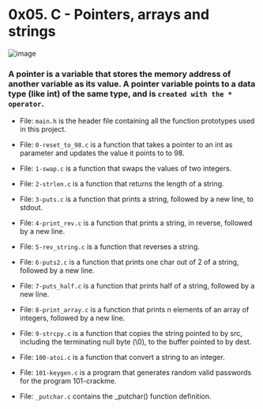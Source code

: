 # 0x05. C - Pointers, arrays and strings
![image](https://user-images.githubusercontent.com/105258746/190977571-d5135d31-02a5-4ff3-88de-d9062d6cfe13.png)

### A pointer is a variable that stores the memory address of another variable as its value. A pointer variable points to a data type (like int) of the same type, and is `created with the * operator`.

- File: `main.h` is the header file containing all the function prototypes used in this project.

- File: `0-reset_to_98.c` is a function that takes a pointer to an int as parameter and updates the value it points to to 98.

- File: `1-swap.c` is a function that swaps the values of two integers.

- File: `2-strlen.c` is a function that returns the length of a string.

- File: `3-puts.c` is a function that prints a string, followed by a new line, to stdout.

- File: `4-print_rev.c` is a function that prints a string, in reverse, followed by a new line.

- File: `5-rev_string.c` is a function that reverses a string.

- File: `6-puts2.c` is a function that prints one char out of 2 of a string, followed by a new line.

- File: `7-puts_half.c` is a function that prints half of a string, followed by a new line.

- File: `8-print_array.c` is a function that prints n elements of an array of integers, followed by a new line.

- File: `9-strcpy.c` is a function that copies the string pointed to by src, including the terminating null byte (\0), to the buffer pointed to by dest.

- File: `100-atoi.c` is a function that convert a string to an integer.

- File: `101-keygen.c` is a program that generates random valid passwords for the program 101-crackme.

- File: `_putchar.c` contains the _putchar() function definition.
